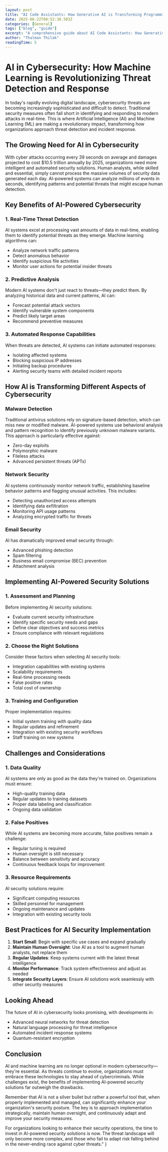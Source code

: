 ```yaml
---
layout: post
title: "AI Code Assistants: How Generative AI is Transforming Programming"
date: 2025-06-22T08:52:38.503Z
categories: [General]
tags: ["blog", "guide"]
excerpt: "A comprehensive guide about AI Code Assistants: How Generative AI is Transforming Programming"
author: "Thalman Thilak"
readingTime: 5
---
```


# AI in Cybersecurity: How Machine Learning is Revolutionizing Threat Detection and Response

In today's rapidly evolving digital landscape, cybersecurity threats are becoming increasingly sophisticated and difficult to detect. Traditional security measures often fall short in identifying and responding to modern attacks in real-time. This is where Artificial Intelligence (AI) and Machine Learning (ML) are making a revolutionary impact, transforming how organizations approach threat detection and incident response.

## The Growing Need for AI in Cybersecurity

With cyber attacks occurring every 39 seconds on average and damages projected to cost $10.5 trillion annually by 2025, organizations need more intelligent and automated security solutions. Human analysts, while skilled and essential, simply cannot process the massive volumes of security data generated each day. AI-powered systems can analyze millions of events in seconds, identifying patterns and potential threats that might escape human detection.

## Key Benefits of AI-Powered Cybersecurity

### 1. Real-Time Threat Detection
AI systems excel at processing vast amounts of data in real-time, enabling them to identify potential threats as they emerge. Machine learning algorithms can:
- Analyze network traffic patterns
- Detect anomalous behavior
- Identify suspicious file activities
- Monitor user actions for potential insider threats

### 2. Predictive Analysis
Modern AI systems don't just react to threats—they predict them. By analyzing historical data and current patterns, AI can:
- Forecast potential attack vectors
- Identify vulnerable system components
- Predict likely target areas
- Recommend preventive measures

### 3. Automated Response Capabilities
When threats are detected, AI systems can initiate automated responses:
- Isolating affected systems
- Blocking suspicious IP addresses
- Initiating backup procedures
- Alerting security teams with detailed incident reports

## How AI is Transforming Different Aspects of Cybersecurity

### Malware Detection
Traditional antivirus solutions rely on signature-based detection, which can miss new or modified malware. AI-powered systems use behavioral analysis and pattern recognition to identify previously unknown malware variants. This approach is particularly effective against:
- Zero-day exploits
- Polymorphic malware
- Fileless attacks
- Advanced persistent threats (APTs)

### Network Security
AI systems continuously monitor network traffic, establishing baseline behavior patterns and flagging unusual activities. This includes:
- Detecting unauthorized access attempts
- Identifying data exfiltration
- Monitoring API usage patterns
- Analyzing encrypted traffic for threats

### Email Security
AI has dramatically improved email security through:
- Advanced phishing detection
- Spam filtering
- Business email compromise (BEC) prevention
- Attachment analysis

## Implementing AI-Powered Security Solutions

### 1. Assessment and Planning
Before implementing AI security solutions:
- Evaluate current security infrastructure
- Identify specific security needs and gaps
- Define clear objectives and success metrics
- Ensure compliance with relevant regulations

### 2. Choose the Right Solutions
Consider these factors when selecting AI security tools:
- Integration capabilities with existing systems
- Scalability requirements
- Real-time processing needs
- False positive rates
- Total cost of ownership

### 3. Training and Configuration
Proper implementation requires:
- Initial system training with quality data
- Regular updates and refinement
- Integration with existing security workflows
- Staff training on new systems

## Challenges and Considerations

### 1. Data Quality
AI systems are only as good as the data they're trained on. Organizations must ensure:
- High-quality training data
- Regular updates to training datasets
- Proper data labeling and classification
- Ongoing data validation

### 2. False Positives
While AI systems are becoming more accurate, false positives remain a challenge:
- Regular tuning is required
- Human oversight is still necessary
- Balance between sensitivity and accuracy
- Continuous feedback loops for improvement

### 3. Resource Requirements
AI security solutions require:
- Significant computing resources
- Skilled personnel for management
- Ongoing maintenance and updates
- Integration with existing security tools

## Best Practices for AI Security Implementation

1. **Start Small**: Begin with specific use cases and expand gradually
2. **Maintain Human Oversight**: Use AI as a tool to augment human analysts, not replace them
3. **Regular Updates**: Keep systems current with the latest threat intelligence
4. **Monitor Performance**: Track system effectiveness and adjust as needed
5. **Integrate Security Layers**: Ensure AI solutions work seamlessly with other security measures

## Looking Ahead

The future of AI in cybersecurity looks promising, with developments in:
- Advanced neural networks for threat detection
- Natural language processing for threat intelligence
- Automated incident response systems
- Quantum-resistant encryption

## Conclusion

AI and machine learning are no longer optional in modern cybersecurity—they're essential. As threats continue to evolve, organizations must embrace these technologies to stay ahead of cybercriminals. While challenges exist, the benefits of implementing AI-powered security solutions far outweigh the drawbacks.

Remember that AI is not a silver bullet but rather a powerful tool that, when properly implemented and managed, can significantly enhance your organization's security posture. The key is to approach implementation strategically, maintain human oversight, and continuously adapt and improve your security measures.

For organizations looking to enhance their security operations, the time to invest in AI-powered security solutions is now. The threat landscape will only become more complex, and those who fail to adapt risk falling behind in the never-ending race against cyber threats."
}